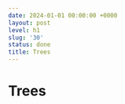 ```yaml
---
date: 2024-01-01 00:00:00 +0000
layout: post
level: h1
slug: '30'
status: done
title: Trees
---
```


# Trees